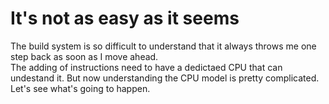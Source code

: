 # It's not as easy as it seems

The build system is so difficult to understand that it always throws me one step back as soon as I move ahead. \
The adding of instructions need to have a dedictaed CPU that can undestand it. But now understanding the CPU model is pretty complicated. \
Let's see what's going to happen.

